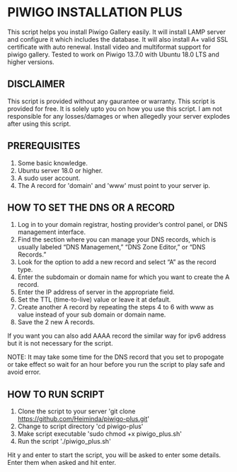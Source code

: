 # PIWIGO INSTALLATION PLUS

This script helps you install Piwigo Gallery easily. It will install LAMP server and configure it which
includes the database.
It will also install A+ valid SSL certificate with auto renewal.
Install video and multiformat support for piwigo gallery.
Tested to work on Piwigo 13.7.0 with Ubuntu 18.0 LTS and higher versions.

## DISCLAIMER

This script is provided without any gaurantee or warranty. This script is provided for free. It is solely
upto you on how you use this script. I am not responsible for any losses/damages or when allegedly your 
server explodes after using this script.

## PREREQUISITES

1. Some basic knowledge. 
2. Ubuntu server 18.0 or higher. 
3. A sudo user account.
4. The A record for 'domain' and 'www' must point to your server ip.

## HOW TO SET THE DNS OR A RECORD

1. Log in to your domain registrar, hosting provider’s control panel, or DNS management interface.
2. Find the section where you can manage your DNS records, which is usually labeled “DNS Management,” “DNS Zone Editor,” or “DNS Records.”
3. Look for the option to add a new record and select “A” as the record type.
4. Enter the subdomain or domain name for which you want to create the A record.
5. Enter the IP address of server in the appropriate field.
6. Set the TTL (time-to-live) value or leave it at default.
7. Create another A record by repeating the steps 4 to 6 with www as value instead of your sub domain or domain name.
8. Save the 2 new A records.

If you want you can also add AAAA record the similar way for ipv6 address but it is not necessary for the script.

NOTE: It may take some time for the DNS record that you set to propogate or take effect so wait for an hour before you run the script to play safe and avoid error. 

## HOW TO RUN SCRIPT

1. Clone the script to your server
    'git clone https://github.com/Heiminda/piwigo-plus.git'
2. Change to script directory
   'cd piwigo-plus'
3. Make script executable
   'sudo chmod +x piwigo_plus.sh'
4. Run the script
   './piwigo_plus.sh'

Hit y and enter to start the script, you will be asked to enter some details. Enter them when asked and hit enter.

 
